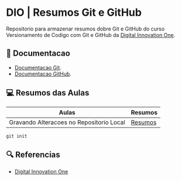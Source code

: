 
# DIO | Resumos Git e GitHub

Repositorio para armazenar resumos dobre Git e GitHub do curso Versionamento de Codigo com Git e   GitHub da [Digital Innovation One](https://www.dio.me/).

## 📕 Documentacao
- [Documentacao Git](https://git-scm.com/doc).
- [Documentacao GitHub](https://docs.github.com/).

## 💻 Resumos das Aulas

|Aulas | Resumos |
|------|---------|
| Gravando Alteracoes no Repositorio Local | [Resumos]()|

```
git init 
```

## 🔍 Referencias
- [Digital Innovation One]()

